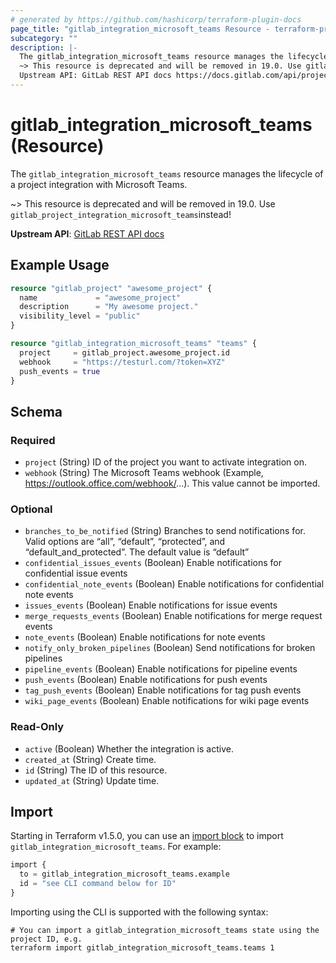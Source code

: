 ```yaml
---
# generated by https://github.com/hashicorp/terraform-plugin-docs
page_title: "gitlab_integration_microsoft_teams Resource - terraform-provider-gitlab"
subcategory: ""
description: |-
  The gitlab_integration_microsoft_teams resource manages the lifecycle of a project integration with Microsoft Teams.
  ~> This resource is deprecated and will be removed in 19.0. Use gitlab_project_integration_microsoft_teamsinstead!
  Upstream API: GitLab REST API docs https://docs.gitlab.com/api/project_integrations/#microsoft-teams-notifications
---
```


# gitlab_integration_microsoft_teams (Resource)

The `gitlab_integration_microsoft_teams` resource manages the lifecycle of a project integration with Microsoft Teams.

~> This resource is deprecated and will be removed in 19.0. Use `gitlab_project_integration_microsoft_teams`instead!

**Upstream API**: [GitLab REST API docs](https://docs.gitlab.com/api/project_integrations/#microsoft-teams-notifications)

## Example Usage

```terraform
resource "gitlab_project" "awesome_project" {
  name             = "awesome_project"
  description      = "My awesome project."
  visibility_level = "public"
}

resource "gitlab_integration_microsoft_teams" "teams" {
  project     = gitlab_project.awesome_project.id
  webhook     = "https://testurl.com/?token=XYZ"
  push_events = true
}
```

<!-- schema generated by tfplugindocs -->
## Schema

### Required

- `project` (String) ID of the project you want to activate integration on.
- `webhook` (String) The Microsoft Teams webhook (Example, https://outlook.office.com/webhook/...). This value cannot be imported.

### Optional

- `branches_to_be_notified` (String) Branches to send notifications for. Valid options are “all”, “default”, “protected”, and “default_and_protected”. The default value is “default”
- `confidential_issues_events` (Boolean) Enable notifications for confidential issue events
- `confidential_note_events` (Boolean) Enable notifications for confidential note events
- `issues_events` (Boolean) Enable notifications for issue events
- `merge_requests_events` (Boolean) Enable notifications for merge request events
- `note_events` (Boolean) Enable notifications for note events
- `notify_only_broken_pipelines` (Boolean) Send notifications for broken pipelines
- `pipeline_events` (Boolean) Enable notifications for pipeline events
- `push_events` (Boolean) Enable notifications for push events
- `tag_push_events` (Boolean) Enable notifications for tag push events
- `wiki_page_events` (Boolean) Enable notifications for wiki page events

### Read-Only

- `active` (Boolean) Whether the integration is active.
- `created_at` (String) Create time.
- `id` (String) The ID of this resource.
- `updated_at` (String) Update time.

## Import

Starting in Terraform v1.5.0, you can use an [import block](https://developer.hashicorp.com/terraform/language/import) to import `gitlab_integration_microsoft_teams`. For example:

```terraform
import {
  to = gitlab_integration_microsoft_teams.example
  id = "see CLI command below for ID"
}
```

Importing using the CLI is supported with the following syntax:

```shell
# You can import a gitlab_integration_microsoft_teams state using the project ID, e.g.
terraform import gitlab_integration_microsoft_teams.teams 1
```
